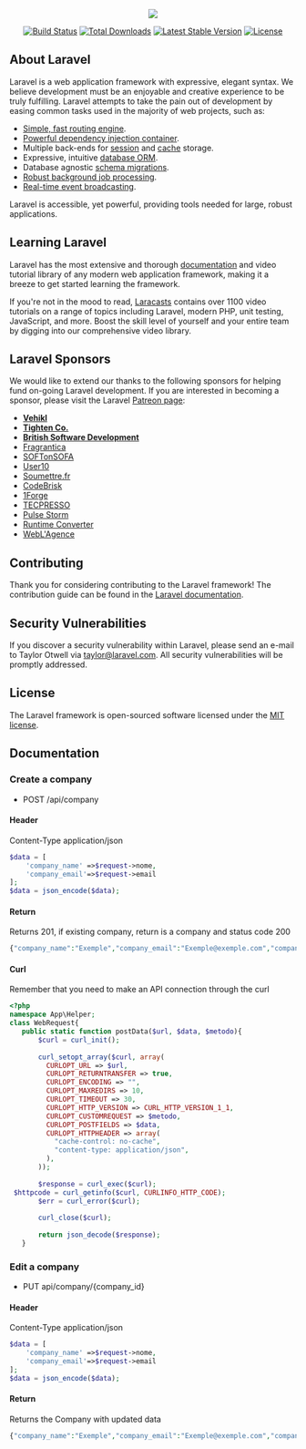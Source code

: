 <p align="center"><img src="https://laravel.com/assets/img/components/logo-laravel.svg"></p>

<p align="center">
<a href="https://travis-ci.org/laravel/framework"><img src="https://travis-ci.org/laravel/framework.svg" alt="Build Status"></a>
<a href="https://packagist.org/packages/laravel/framework"><img src="https://poser.pugx.org/laravel/framework/d/total.svg" alt="Total Downloads"></a>
<a href="https://packagist.org/packages/laravel/framework"><img src="https://poser.pugx.org/laravel/framework/v/stable.svg" alt="Latest Stable Version"></a>
<a href="https://packagist.org/packages/laravel/framework"><img src="https://poser.pugx.org/laravel/framework/license.svg" alt="License"></a>
</p>

## About Laravel

Laravel is a web application framework with expressive, elegant syntax. We believe development must be an enjoyable and creative experience to be truly fulfilling. Laravel attempts to take the pain out of development by easing common tasks used in the majority of web projects, such as:

- [Simple, fast routing engine](https://laravel.com/docs/routing).
- [Powerful dependency injection container](https://laravel.com/docs/container).
- Multiple back-ends for [session](https://laravel.com/docs/session) and [cache](https://laravel.com/docs/cache) storage.
- Expressive, intuitive [database ORM](https://laravel.com/docs/eloquent).
- Database agnostic [schema migrations](https://laravel.com/docs/migrations).
- [Robust background job processing](https://laravel.com/docs/queues).
- [Real-time event broadcasting](https://laravel.com/docs/broadcasting).

Laravel is accessible, yet powerful, providing tools needed for large, robust applications.

## Learning Laravel

Laravel has the most extensive and thorough [documentation](https://laravel.com/docs) and video tutorial library of any modern web application framework, making it a breeze to get started learning the framework.

If you're not in the mood to read, [Laracasts](https://laracasts.com) contains over 1100 video tutorials on a range of topics including Laravel, modern PHP, unit testing, JavaScript, and more. Boost the skill level of yourself and your entire team by digging into our comprehensive video library.

## Laravel Sponsors

We would like to extend our thanks to the following sponsors for helping fund on-going Laravel development. If you are interested in becoming a sponsor, please visit the Laravel [Patreon page](http://patreon.com/taylorotwell):

- **[Vehikl](https://vehikl.com/)**
- **[Tighten Co.](https://tighten.co)**
- **[British Software Development](https://www.britishsoftware.co)**
- [Fragrantica](https://www.fragrantica.com)
- [SOFTonSOFA](https://softonsofa.com/)
- [User10](https://user10.com)
- [Soumettre.fr](https://soumettre.fr/)
- [CodeBrisk](https://codebrisk.com)
- [1Forge](https://1forge.com)
- [TECPRESSO](https://tecpresso.co.jp/)
- [Pulse Storm](http://www.pulsestorm.net/)
- [Runtime Converter](http://runtimeconverter.com/)
- [WebL'Agence](https://weblagence.com/)

## Contributing

Thank you for considering contributing to the Laravel framework! The contribution guide can be found in the [Laravel documentation](http://laravel.com/docs/contributions).

## Security Vulnerabilities

If you discover a security vulnerability within Laravel, please send an e-mail to Taylor Otwell via [taylor@laravel.com](mailto:taylor@laravel.com). All security vulnerabilities will be promptly addressed.

## License

The Laravel framework is open-sourced software licensed under the [MIT license](http://opensource.org/licenses/MIT).

## Documentation

### Create a company ###

- POST /api/company


#### Header ####

Content-Type	application/json

```php
$data = [
    'company_name' =>$request->nome,
    'company_email'=>$request->email
];
$data = json_encode($data);
```

#### Return ####

Returns 201, if existing company, return is a company and status code 200

```php
{"company_name":"Exemple","company_email":"Exemple@exemple.com","company_token":"9fcb53ebe7863d8e34c1fe8fb31d993c8dd8f3835fbf392c9c81b537605f40bdc67378bde3c6ca41ce0c8a3c8092541bcd7ef983011091302efcc58f","updated_at":"2017-11-30 02:00:35","created_at":"2017-11-30 02:00:35","_id":"5a1f66431ff06100062fa955"}
```
#### Curl ####

Remember that you need to make an API connection through the curl

```php
<?php
namespace App\Helper;
class WebRequest{
   public static function postData($url, $data, $metodo){       
       $curl = curl_init();
             
       curl_setopt_array($curl, array(
         CURLOPT_URL => $url,
         CURLOPT_RETURNTRANSFER => true,
         CURLOPT_ENCODING => "",
         CURLOPT_MAXREDIRS => 10,
         CURLOPT_TIMEOUT => 30,
         CURLOPT_HTTP_VERSION => CURL_HTTP_VERSION_1_1,
         CURLOPT_CUSTOMREQUEST => $metodo,
         CURLOPT_POSTFIELDS => $data,
         CURLOPT_HTTPHEADER => array(
           "cache-control: no-cache",
           "content-type: application/json",
         ),
       ));
      
       $response = curl_exec($curl);
 $httpcode = curl_getinfo($curl, CURLINFO_HTTP_CODE);
       $err = curl_error($curl);
      
       curl_close($curl);
      
       return json_decode($response);
   }
```
### Edit a company ###

- PUT api/company/{company_id}

#### Header ####

Content-Type	application/json

```php
$data = [
    'company_name' =>$request->nome,
    'company_email'=>$request->email
];
$data = json_encode($data);
```

#### Return ####

Returns the Company with updated data

```php
{"company_name":"Exemple","company_email":"Exemple@exemple.com","company_token":"9fcb53ebe7863d8e34c1fe8fb31d993c8dd8f3835fbf392c9c81b537605f40bdc67378bde3c6ca41ce0c8a3c8092541bcd7ef983011091302efcc58f","updated_at":"2017-11-30 02:00:35","created_at":"2017-11-30 02:00:35","_id":"5a1f66431ff06100062fa955"}
```
